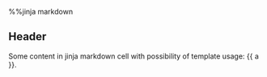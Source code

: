 %%jinja markdown

## Header
Some content in jinja markdown cell with possibility of template usage: {{ a }}.